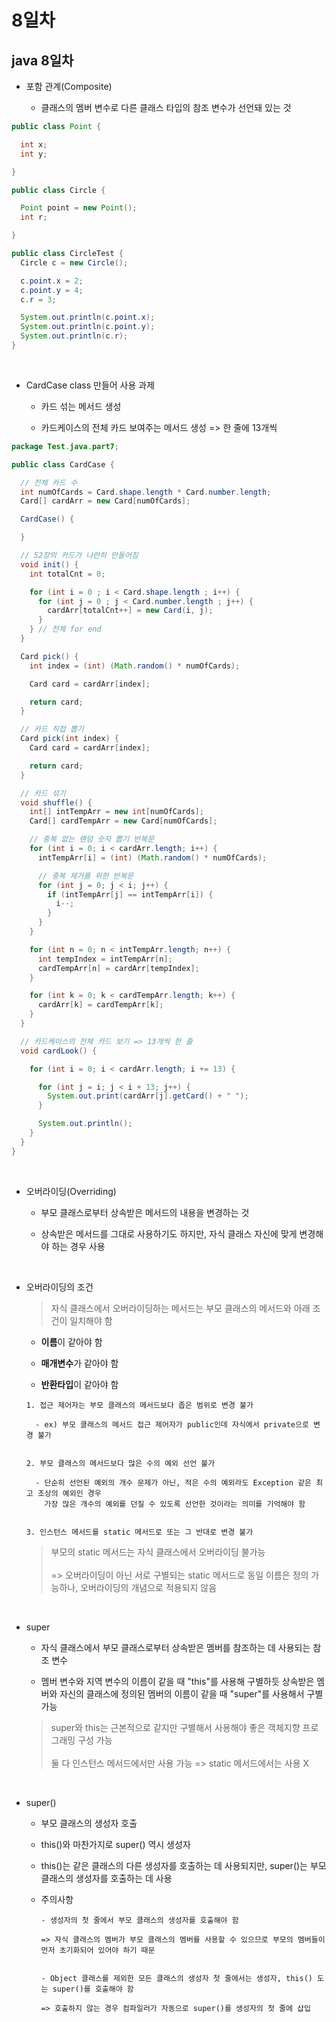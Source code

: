 # 8일차

## java 8일차

- 포함 관계(Composite)

  - 클래스의 멤버 변수로 다른 클래스 타입의 참조 변수가 선언돼 있는 것

```java
public class Point {

  int x;
  int y;

}
```

```java
public class Circle {

  Point point = new Point();
  int r;

}
```

```java
public class CircleTest {
  Circle c = new Circle();

  c.point.x = 2;
  c.point.y = 4;
  c.r = 3;

  System.out.println(c.point.x);
  System.out.println(c.point.y);
  System.out.println(c.r);
}
```

<br />

- CardCase class 만들어 사용 과제

  - 카드 섞는 메서드 생성

  - 카드케이스의 전체 카드 보여주는 메서드 생성 => 한 줄에 13개씩

```java
package Test.java.part7;

public class CardCase {

  // 전체 카드 수
  int numOfCards = Card.shape.length * Card.number.length;
  Card[] cardArr = new Card[numOfCards];

  CardCase() {

  }

  // 52장의 카드가 나란히 만들어짐
  void init() {
    int totalCnt = 0;

    for (int i = 0 ; i < Card.shape.length ; i++) {
      for (int j = 0 ; j < Card.number.length ; j++) {
        cardArr[totalCnt++] = new Card(i, j);
      }
    } // 전체 for end
  }

  Card pick() {
    int index = (int) (Math.random() * numOfCards);

    Card card = cardArr[index];

    return card;
  }

  // 카드 직접 뽑기
  Card pick(int index) {
    Card card = cardArr[index];

    return card;
  }

  // 카드 섞기
  void shuffle() {
    int[] intTempArr = new int[numOfCards];
    Card[] cardTempArr = new Card[numOfCards];

    // 중복 없는 랜덤 숫자 뽑기 반복문
    for (int i = 0; i < cardArr.length; i++) {
      intTempArr[i] = (int) (Math.random() * numOfCards);

      // 중복 제거를 위한 반복문
      for (int j = 0; j < i; j++) {
        if (intTempArr[j] == intTempArr[i]) {
          i--;
        }
      }
    }

    for (int n = 0; n < intTempArr.length; n++) {
      int tempIndex = intTempArr[n];
      cardTempArr[n] = cardArr[tempIndex];
    }

    for (int k = 0; k < cardTempArr.length; k++) {
      cardArr[k] = cardTempArr[k];
    }
  }

  // 카드케이스의 전체 카드 보기 => 13개씩 한 줄
  void cardLook() {

    for (int i = 0; i < cardArr.length; i += 13) {

      for (int j = i; j < i + 13; j++) {
        System.out.print(cardArr[j].getCard() + " ");
      }

      System.out.println();
    }
  }
}
```

<br />

- 오버라이딩(Overriding)

  - 부모 클래스로부터 상속받은 메서드의 내용을 변경하는 것

  - 상속받은 메서드를 그대로 사용하기도 하지만, 자식 클래스 자신에 맞게 변경해야 하는 경우 사용

<br />

- 오버라이딩의 조건

  > 자식 클래스에서 오버라이딩하는 메서드는 부모 클래스의 메서드와 아래 조건이 일치해야 함

  - **이름**이 같아야 함

  - **매개변수**가 같아야 함

  - **반환타입**이 같아야 함

  ```
  1. 접근 제어자는 부모 클래스의 메서드보다 좁은 범위로 변경 불가

    - ex) 부모 클래스의 메서드 접근 제어자가 public인데 자식에서 private으로 변경 불가


  2. 부모 클래스의 메서드보다 많은 수의 예외 선언 불가

    - 단순히 선언된 예외의 개수 문제가 아닌, 적은 수의 예외라도 Exception 같은 최고 조상의 예외인 경우
      가장 많은 개수의 예외를 던질 수 있도록 선언한 것이라는 의미를 기억해야 함


  3. 인스턴스 메서드를 static 메서드로 또는 그 반대로 변경 불가
  ```

  > 부모의 static 메서드는 자식 클래스에서 오버라이딩 불가능 <br /><br />
  > => 오버라이딩이 아닌 서로 구별되는 static 메서드로 동일 이름은 정의 가능하나, 오버라이딩의 개념으로 적용되지 않음

<br />

- super

  - 자식 클래스에서 부모 클래스로부터 상속받은 멤버를 참조하는 데 사용되는 참조 변수

  - 멤버 변수와 지역 변수의 이름이 같을 때 "this"를 사용해 구별하듯 상속받은 멤버와 자신의 클래스에 정의된 멤버의 이름이 같을 때 "super"를 사용해서 구별 가능

  > super와 this는 근본적으로 같지만 구별해서 사용해야 좋은 객체지향 프로그래밍 구성 가능 <br /> <br />
  > 둘 다 인스턴스 메서드에서만 사용 가능 => static 메서드에서는 사용 X

<br />

- super()

  - 부모 클래스의 생성자 호출

  - this()와 마찬가지로 super() 역시 생성자

  - this()는 같은 클래스의 다른 생성자를 호출하는 데 사용되지만, super()는 부모 클래스의 생성자를 호출하는 데 사용

  - 주의사항

    ```
    - 생성자의 첫 줄에서 부모 클래스의 생성자를 호출해야 함

    => 자식 클래스의 멤버가 부모 클래스의 멤버를 사용할 수 있으므로 부모의 멤버들이 먼저 초기화되어 있어야 하기 때문


    - Object 클래스를 제외한 모든 클래스의 생성자 첫 줄에서는 생성자, this() 도는 super()를 호출해야 함

    => 호출하지 않는 경우 컴파일러가 자동으로 super()를 생성자의 첫 줄에 삽입
    ```
